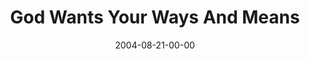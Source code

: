 ---
layout: message
category: message
series: "Life, The Universe and Everything"
title: "God Wants Your Ways And Means"
date: 2004-08-21-00-00
message_id: 157
audio: "http://s3.amazonaws.com/crossroads-media/media/legacy/mp3/LTUAE_02_08-21-04_Ways_and_Means.mp3"
audio-duration: "38:03"
explicit: "N"
---
